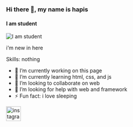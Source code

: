 ### Hi there 👋, my name is hapis
#### I am student
![I am student](https://th.bing.com/th?id=OIP.uLRYGANVArbenz3lc6_fZAAAAA&w=204&h=306&c=8&rs=1&qlt=90&o=6&dpr=1.3&pid=3.1&rm=2)

i'm new in here 

Skills: nothing

- 🔭 I’m currently working on this page 
- 🌱 I’m currently learning html, css, and js 
- 👯 I’m looking to collaborate on web 
- 🤔 I’m looking for help with web and framework 
- ⚡ Fun fact: i love sleeping 


[<img src='https://cdn.jsdelivr.net/npm/simple-icons@3.0.1/icons/instagram.svg' alt='instagram' height='40'>](https://www.instagram.com/hafizhrt/)  


